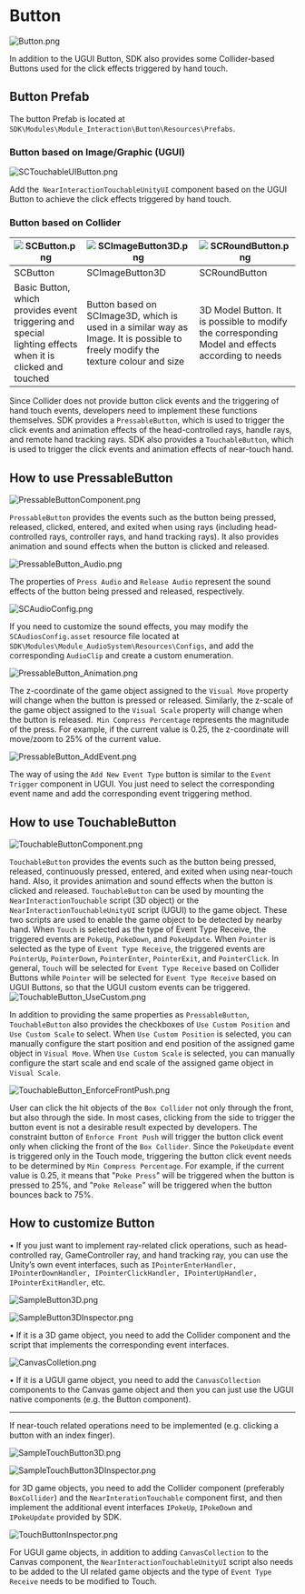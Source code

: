 # Button
![Button.png](../../../Images/Module_Interaction/Button.png)

In addition to the UGUI Button, SDK also provides some Collider-based Buttons used for the click effects triggered by hand touch.

## Button Prefab
The button Prefab is located at `SDK\Modules\Module_Interaction\Button\Resources\Prefabs`.

### Button based on Image/Graphic (UGUI)
![SCTouchableUIButton.png](../../../Images/Module_Interaction/SCTouchableUIButton.png)

Add the` NearInteractionTouchableUnityUI` component based on the UGUI Button to achieve the click effects triggered by hand touch.

### Button based on Collider
| ![SCButton.png](../../../Images/Module_Interaction/SCButton.png) | ![SCImageButton3D.png](../../../Images/Module_Interaction/SCImageButton3D.png) | ![SCRoundButton.png](../../../Images/Module_Interaction/SCRoundButton.png) |
| ------------------------------------------------------------ | ------------------------------------------------------------ | ------------------------------------------------------------ |
| SCButton                                                     | SCImageButton3D                                              | SCRoundButton                                                |
| Basic Button, which provides event triggering and special lighting effects when it is clicked and touched | Button based on SCImage3D, which is used in a similar way as Image. It is possible to freely modify the texture colour and size | 3D Model Button. It is possible to modify the corresponding Model and effects according to needs |

Since Collider does not provide button click events and the triggering of hand touch events, developers need to implement these functions themselves. SDK provides a `PressableButton`, which is used to trigger the click events and animation effects of the head-controlled rays, handle rays, and remote hand tracking rays. SDK also provides a `TouchableButton`, which is used to trigger the click events and animation effects of near-touch hand.

## How to use PressableButton
![PressableButtonComponent.png](../../../Images/Module_Interaction/PressableButtonComponent.png)

`PressableButton` provides the events such as the button being pressed, released, clicked, entered, and exited when using rays (including head-controlled rays, controller rays, and hand tracking rays). It also provides animation and sound effects when the button is clicked and released.

![PressableButton_Audio.png](../../../Images/Module_Interaction/PressableButton_Audio.png)

The properties of `Press Audio` and `Release Audio` represent the sound effects of the button being pressed and released, respectively.

![SCAudioConfig.png](../../../Images/Module_Interaction/SCAudioConfig.png)

If you need to customize the sound effects, you may modify the `SCAudiosConfig.asset` resource file located at `SDK\Modules\Module_AudioSystem\Resources\Configs`, and add the corresponding `AudioClip` and create a custom enumeration.

![PressableButton_Animation.png](../../../Images/Module_Interaction/PressableButton_Animation.png)

The z-coordinate of the game object assigned to the `Visual Move` property will change when the button is pressed or released. Similarly, the z-scale of the game object assigned to the `Visual Scale` property will change when the button is released.` Min Compress Percentage` represents the magnitude of the press. For example, if the current value is 0.25, the z-coordinate will move/zoom to 25% of the current value.

![PressableButton_AddEvent.png](../../../Images/Module_Interaction/PressableButtonComponent_AddEvent.png)

The way of using the `Add New Event Type` button is similar to the `Event Trigger` component in UGUI. You just need to select the corresponding event name and add the corresponding event triggering method.

## How to use TouchableButton
![TouchableButtonComponent.png](../../../Images/Module_Interaction/TouchableButtonComponent.png)

`TouchableButton` provides the events such as the button being pressed, released, continuously pressed, entered, and exited when using near-touch hand. Also, it provides animation and sound effects when the button is clicked and released.
`TouchableButton` can be used by mounting the` NearInteractionTouchable` script (3D object) or the `NearInteractionTouchableUnityUI` script (UGUI) to the game object. These two scripts are used to enable the game object to be detected by nearby hand. When `Touch` is selected as the type of Event Type Receive, the triggered events are `PokeUp`, `PokeDown`, and `PokeUpdate`. When `Pointer` is selected as the type of `Event Type Receive`, the triggered events are` PointerUp`, `PointerDown`, `PointerEnter`, `PointerExit`, and `PointerClick`.
In general, `Touch` will be selected for `Event Type Receive` based on Collider Buttons while `Pointer` will be selected for `Event Type Receive` based on UGUI Buttons, so that the UGUI custom events can be triggered.
![TouchableButton_UseCustom.png](../../../Images/Module_Interaction/TouchableButton_UseCustom.png)

In addition to providing the same properties as `PressableButton`, `TouchableButton` also provides the checkboxes of `Use Custom Position` and `Use Custom Scale` to select. When `Use Custom Position` is selected, you can manually configure the start position and end position of the assigned game object in `Visual Move`. When `Use Custom Scale` is selected, you can manually configure the start scale and end scale of the assigned game object in `Visual Scale`.

![TouchableButton_EnforceFrontPush.png](../../../Images/Module_Interaction/TouchableButton_EnforceFrontPush.png)

User can click the hit objects of the `Box Collider` not only through the front, but also through the side. In most cases, clicking from the side to trigger the button event is not a desirable result expected by developers. The constraint button of `Enforce Front Push` will trigger the button click event only when clicking the front of the `Box Collider`.
Since the `PokeUpdate` event is triggered only in the Touch mode, triggering the button click event needs to be determined by `Min Compress Percentage`. For example, if the current value is 0.25, it means that "`Poke Press`" will be triggered when the button is pressed to 25%, and "`Poke Release`" will be triggered when the button bounces back to 75%.
## How to customize Button
•	If you just want to implement ray-related click operations, such as head-controlled ray, GameController ray, and hand tracking ray,  you can use the Unity’s own event interfaces, such as `IPointerEnterHandler, IPointerDownHandler, IPointerClickHandler, IPointerUpHandler, IPointerExitHandler`, etc.

![SampleButton3D.png](../../../Images/Module_Interaction/SampleButton3D.png)

![SampleButton3DInspector.png](../../../Images/Module_Interaction/SampleButton3DInspector.png)

•	If it is a 3D game object, you need to add the Collider component and the script that implements the corresponding event interfaces.

![CanvasColletion.png](../../../Images/Module_Interaction/CanvasColletion.png)

•	If it is a UGUI game object, you need to add the `CanvasCollection` components to the Canvas game object and then you can just use the UGUI native components (e.g. the Button component).

---

If near-touch related operations need to be implemented (e.g. clicking a button with an index finger).

![SampleTouchButton3D.png](../../../Images/Module_Interaction/SampleTouchButton3D.png)

![SampleTouchButton3DInspector.png](../../../Images/Module_Interaction/SampleTouchButton3DInspector.png)

for 3D game objects, you need to add the Collider component (preferably `BoxCollider`) and the `NearInterationTouchable` component first, and then implement the additional event interfaces `IPokeUp`, `IPokeDown` and `IPokeUpdate` provided by SDK.

![TouchButtonInspector.png](../../../Images/Module_Interaction/TouchButtonInspector.png)

For UGUI game objects, in addition to adding `CanvasCollection` to the Canvas component, the `NearInteractionTouchableUnityUI` script also needs to be added to the UI related game objects and the type of `Event Type Receive` needs to be modified to Touch.
